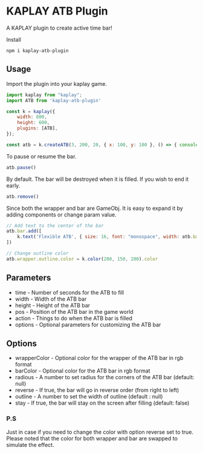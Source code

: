 # KAPLAY ATB Plugin
A KAPLAY plugin to create active time bar!

Install
```
npm i kaplay-atb-plugin
```

## Usage
Import the plugin into your kaplay game.
```Javascript
import kaplay from "kaplay";
import ATB from 'kaplay-atb-plugin'

const k = kaplay({
    width: 800,
    height: 600,
    plugins: [ATB],
});

const atb = k.createATB(3, 200, 20, { x: 100, y: 100 }, () => { console.log("ATB filled!"), { outline: 4 } });
```

To pause or resume the bar.
```Javascript
atb.pause()
```

By default. The bar will be destroyed when it is filled. If you wish to end it early.
```Javascript
atb.remove()
```

Since both the wrapper and bar are GameObj. It is easy to expand it by adding components or change param value.
```Javascript
// Add text to the center of the bar
atb.bar.add([
    k.text('Flexible ATB', { size: 16, font: "monospace", width: atb.bar.width, align: 'center' }),
])

// Change outline color
atb.wrapper.outline.color = k.color(200, 150, 200).color
```

## Parameters
* time - Number of seconds for the ATB to fill
* width - Width of the ATB bar
* height - Height of the ATB bar
* pos - Position of the ATB bar in the game world
* action - Things to do when the ATB bar is filled
* options - Optional parameters for customizing the ATB bar

## Options
* wrapperColor - Optional color for the wrapper of the ATB bar in rgb format
* barColor - Optional color for the ATB bar in rgb format
* radious - A number to set radius for the corners of the ATB bar (default: null)
* reverse - If true, the bar will go in reverse order (from right to left)
* outline - A number to set the width of outline (default  : null)
* stay - If true, the bar will stay on the screen after filling (default: false)

### P.S
Just in case if you need to change the color with option reverse set to true.
Please noted that the color for both wrapper and bar are swapped to simulate the effect.


